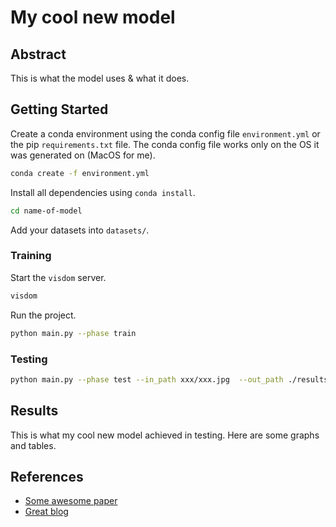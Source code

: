 # My cool new model

## Abstract

This is what the model uses & what it does.

## Getting Started

Create a conda environment using the conda config file `environment.yml` or 
the pip `requirements.txt` file.
The conda config file works only on the OS it was generated on (MacOS for me).

```bash
conda create -f environment.yml
```
Install all dependencies using `conda install`.

```bash
cd name-of-model
```

Add your datasets into `datasets/`.

### Training

Start the `visdom` server.  

```bash
visdom
```

Run the project.  

```bash
python main.py --phase train
```

### Testing

```bash
python main.py --phase test --in_path xxx/xxx.jpg  --out_path ./results/
```

## Results

This is what my cool new model achieved in testing.
Here are some graphs and tables.

## References

* [Some awesome paper](www.github.com/rshwndsz)
* [Great blog](www.github.com/rshwndsz)
